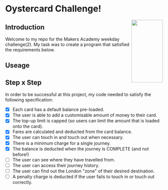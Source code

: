 # Oystercard Challenge!

<img align="right" src="https://image.ibb.co/hN1VDm/Oystercard.jpg" width="100" height="200"/>

## Introduction

Welcome to my repo for the Makers Academy weekday challenge(2). My task was to create a program that satisfied the requirements below.

## Useage

## Step x Step

In order to be successful at this project, my code needed to satisfy the following specification:

- [x] Each card has a default balance pre-loaded.
- [x] The user is able to add a customisable amount of money to their card.
- [x] The top-up limit is capped (so users can limit the amount that is loaded onto the card).
- [x] Fares are calculated and deducted from the card balance.
- [x] The user can touch in and touch out when necessary.
- [x] There is a minimum charge for a single journey.
- [x] The balance is deducted when the journey is COMPLETE (and not before!)
- [ ] The user can see where they have travelled from.
- [ ] The user can access their journey history.
- [ ] The user can find out the London "zone" of their desired destination.
- [ ] A penalty charge is deducted if the user fails to touch in or touch out correctly.
